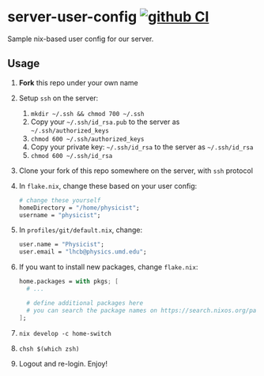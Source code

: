 # server-user-config [![github CI](https://github.com/umd-lhcb/server-user-config/workflows/CI/badge.svg?branch=master)](https://github.com/umd-lhcb/server-user-config/actions?query=workflow%3ACI)
Sample nix-based user config for our server.


## Usage

1. **Fork** this repo under your own name

2. Setup `ssh` on the server:
    1. `mkdir ~/.ssh && chmod 700 ~/.ssh`
    2. Copy your `~/.ssh/id_rsa.pub` to the server as `~/.ssh/authorized_keys`
    3. `chmod 600 ~/.ssh/authorized_keys`
    4. Copy your private key: `~/.ssh/id_rsa` to the server as `~/.ssh/id_rsa`
    5. `chmod 600 ~/.ssh/id_rsa`

3. Clone your fork of this repo somewhere on the server, with `ssh` protocol
4. In `flake.nix`, change these based on your user config:

    ```nix
    # change these yourself
    homeDirectory = "/home/physicist";
    username = "physicist";
    ```

5. In `profiles/git/default.nix`, change:

    ```nix
    user.name = "Physicist";
    user.email = "lhcb@physics.umd.edu";
    ```

6. If you want to install new packages, change `flake.nix`:

    ```nix
    home.packages = with pkgs; [
      # ...

      # define additional packages here
      # you can search the package names on https://search.nixos.org/packages
    ];
    ```

7. `nix develop -c home-switch`
8. `chsh $(which zsh)`
9. Logout and re-login. Enjoy!
